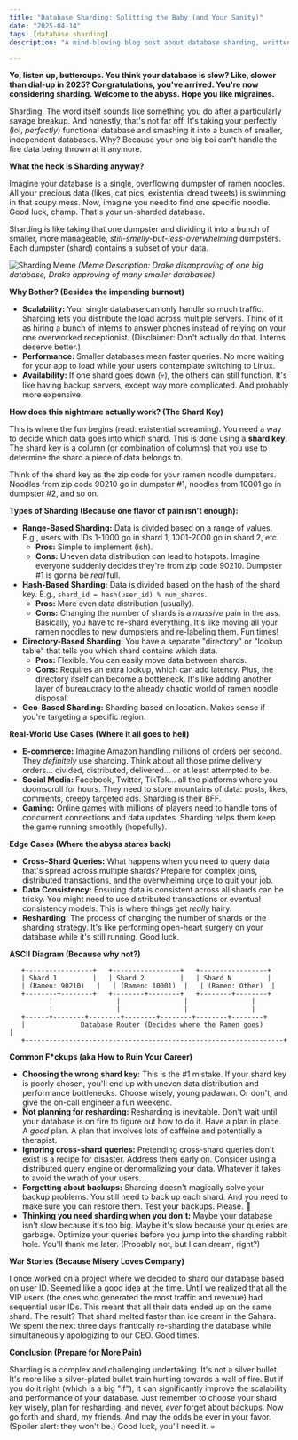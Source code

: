 ```yaml
---
title: "Database Sharding: Splitting the Baby (and Your Sanity)"
date: "2025-04-14"
tags: [database sharding]
description: "A mind-blowing blog post about database sharding, written for chaotic Gen Z engineers. Prepare for existential dread."

---
```


**Yo, listen up, buttercups. You think your database is slow? Like, slower than dial-up in 2025? Congratulations, you've arrived. You're now considering sharding. Welcome to the abyss. Hope you like migraines.**

Sharding. The word itself sounds like something you do after a particularly savage breakup. And honestly, that's not far off. It's taking your perfectly (lol, *perfectly*) functional database and smashing it into a bunch of smaller, independent databases. Why? Because your one big boi can't handle the fire data being thrown at it anymore.

**What the heck is Sharding anyway?**

Imagine your database is a single, overflowing dumpster of ramen noodles. All your precious data (likes, cat pics, existential dread tweets) is swimming in that soupy mess. Now, imagine you need to find one specific noodle. Good luck, champ. That's your un-sharded database.

Sharding is like taking that one dumpster and dividing it into a bunch of smaller, more manageable, *still-smelly-but-less-overwhelming* dumpsters. Each dumpster (shard) contains a subset of your data.

![Sharding Meme](https://i.imgflip.com/78651k.jpg)
*(Meme Description: Drake disapproving of one big database, Drake approving of many smaller databases)*

**Why Bother? (Besides the impending burnout)**

*   **Scalability:** Your single database can only handle so much traffic. Sharding lets you distribute the load across multiple servers. Think of it as hiring a bunch of interns to answer phones instead of relying on your one overworked receptionist. (Disclaimer: Don't actually do that. Interns deserve better.)
*   **Performance:** Smaller databases mean faster queries. No more waiting for your app to load while your users contemplate switching to Linux.
*   **Availability:** If one shard goes down (💀), the others can still function. It's like having backup servers, except way more complicated. And probably more expensive.

**How does this nightmare actually work? (The Shard Key)**

This is where the fun begins (read: existential screaming). You need a way to decide which data goes into which shard. This is done using a **shard key**. The shard key is a column (or combination of columns) that you use to determine the shard a piece of data belongs to.

Think of the shard key as the zip code for your ramen noodle dumpsters. Noodles from zip code 90210 go in dumpster #1, noodles from 10001 go in dumpster #2, and so on.

**Types of Sharding (Because one flavor of pain isn't enough):**

*   **Range-Based Sharding:** Data is divided based on a range of values. E.g., users with IDs 1-1000 go in shard 1, 1001-2000 go in shard 2, etc.
    *   **Pros:** Simple to implement (ish).
    *   **Cons:** Uneven data distribution can lead to hotspots. Imagine everyone suddenly decides they're from zip code 90210. Dumpster #1 is gonna be *real* full.
*   **Hash-Based Sharding:** Data is divided based on the hash of the shard key. E.g., `shard_id = hash(user_id) % num_shards`.
    *   **Pros:** More even data distribution (usually).
    *   **Cons:** Changing the number of shards is a *massive* pain in the ass. Basically, you have to re-shard everything. It's like moving all your ramen noodles to new dumpsters and re-labeling them. Fun times!
*   **Directory-Based Sharding:** You have a separate "directory" or "lookup table" that tells you which shard contains which data.
    *   **Pros:** Flexible. You can easily move data between shards.
    *   **Cons:** Requires an extra lookup, which can add latency. Plus, the directory itself can become a bottleneck. It's like adding another layer of bureaucracy to the already chaotic world of ramen noodle disposal.
*   **Geo-Based Sharding:** Sharding based on location. Makes sense if you're targeting a specific region.

**Real-World Use Cases (Where it all goes to hell)**

*   **E-commerce:** Imagine Amazon handling millions of orders per second. They *definitely* use sharding. Think about all those prime delivery orders... divided, distributed, delivered... or at least attempted to be.
*   **Social Media:** Facebook, Twitter, TikTok... all the platforms where you doomscroll for hours. They need to store mountains of data: posts, likes, comments, creepy targeted ads. Sharding is their BFF.
*   **Gaming:** Online games with millions of players need to handle tons of concurrent connections and data updates. Sharding helps them keep the game running smoothly (hopefully).

**Edge Cases (Where the abyss stares back)**

*   **Cross-Shard Queries:** What happens when you need to query data that's spread across multiple shards? Prepare for complex joins, distributed transactions, and the overwhelming urge to quit your job.
*   **Data Consistency:** Ensuring data is consistent across all shards can be tricky. You might need to use distributed transactions or eventual consistency models. This is where things get *really* hairy.
*   **Resharding:** The process of changing the number of shards or the sharding strategy. It's like performing open-heart surgery on your database while it's still running. Good luck.

**ASCII Diagram (Because why not?)**

```
   +-----------------+   +-----------------+   +-----------------+
   | Shard 1         |   | Shard 2         |   | Shard N         |
   | (Ramen: 90210)   |   | (Ramen: 10001)  |   | (Ramen: Other)  |
   +--------+--------+   +--------+--------+   +--------+--------+
          |                |                |                |
          |                |                |                |
   +------+--------+--------+--------+--------+--------+--------+
   |              Database Router (Decides where the Ramen goes)       |
   +-----------------------------------------------------------------+
```

**Common F\*ckups (aka How to Ruin Your Career)**

*   **Choosing the wrong shard key:** This is the #1 mistake. If your shard key is poorly chosen, you'll end up with uneven data distribution and performance bottlenecks. Choose wisely, young padawan. Or don't, and give the on-call engineer a fun weekend.
*   **Not planning for resharding:** Resharding is inevitable. Don't wait until your database is on fire to figure out how to do it. Have a plan in place. A *good* plan. A plan that involves lots of caffeine and potentially a therapist.
*   **Ignoring cross-shard queries:** Pretending cross-shard queries don't exist is a recipe for disaster. Address them early on. Consider using a distributed query engine or denormalizing your data. Whatever it takes to avoid the wrath of your users.
*   **Forgetting about backups:** Sharding doesn't magically solve your backup problems. You still need to back up each shard. And you need to make sure you can restore them. Test your backups. Please. 🙏
*   **Thinking you need sharding when you don't:** Maybe your database isn't slow because it's too big. Maybe it's slow because your queries are garbage. Optimize your queries before you jump into the sharding rabbit hole. You'll thank me later. (Probably not, but I can dream, right?)

**War Stories (Because Misery Loves Company)**

I once worked on a project where we decided to shard our database based on user ID. Seemed like a good idea at the time. Until we realized that all the VIP users (the ones who generated the most traffic and revenue) had sequential user IDs. This meant that all their data ended up on the same shard. The result? That shard melted faster than ice cream in the Sahara. We spent the next three days frantically re-sharding the database while simultaneously apologizing to our CEO. Good times.

**Conclusion (Prepare for More Pain)**

Sharding is a complex and challenging undertaking. It's not a silver bullet. It's more like a silver-plated bullet train hurtling towards a wall of fire. But if you do it right (which is a big "if"), it can significantly improve the scalability and performance of your database. Just remember to choose your shard key wisely, plan for resharding, and never, *ever* forget about backups. Now go forth and shard, my friends. And may the odds be ever in your favor. (Spoiler alert: they won't be.) Good luck, you'll need it. 💀
